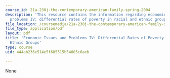 ```yaml
---
course_id: 21a-230j-the-contemporary-american-family-spring-2004
description: 'This resource contains the information regarding economic issues and
  problems IV: differential rates of poverty in racial and ethnic groups.'
file_location: /coursemedia/21a-230j-the-contemporary-american-family-spring-2004/444ab236e514e5f685515b54805c6aeb_MIT21A_230JS04_23stack.pdf
file_type: application/pdf
layout: pdf
title: 'Economic Issues and Problems IV: Differential Rates of Poverty in Racial and
  Ethnic Groups'
type: course
uid: 444ab236e514e5f685515b54805c6aeb

---
```

None